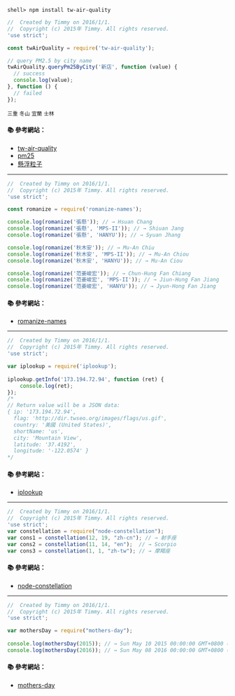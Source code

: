 ```console
shell> npm install tw-air-quality
```

```js
//  Created by Timmy on 2016/1/1.
//  Copyright (c) 2015年 Timmy. All rights reserved.
'use strict';

const twAirQuality = require('tw-air-quality');

// query PM2.5 by city name 
twAirQuality.queryPm25ByCity('新店', function (value) {
  // success 
  console.log(value);
}, function () {
  // failed 
});

```

`三重`
`冬山`
`宜蘭`
`士林`

#### :books: 參考網站：
- [tw-air-quality](https://www.npmjs.com/package/tw-air-quality)
- [pm25](http://taqm.epa.gov.tw/pm25/tw/default.aspx)
- [懸浮粒子](https://zh.wikipedia.org/wiki/%E6%87%B8%E6%B5%AE%E7%B2%92%E5%AD%90)

---

```js
//  Created by Timmy on 2016/1/1.
//  Copyright (c) 2015年 Timmy. All rights reserved.
'use strict';

const romanize = require('romanize-names');

console.log(romanize('張懸')); // → Hsuan Chang
console.log(romanize('張懸', 'MPS-II')); // → Shiuan Jang
console.log(romanize('張懸', 'HANYU')); // → Syuan Jhang

console.log(romanize('秋木安')); // → Mu-An Chiu
console.log(romanize('秋木安', 'MPS-II')); // → Mu-An Chiou
console.log(romanize('秋木安', 'HANYU')); // → Mu-An Ciou

console.log(romanize('范姜峻宏')); // → Chun-Hung Fan Chiang
console.log(romanize('范姜峻宏', 'MPS-II')); // → Jiun-Hung Fan Jiang
console.log(romanize('范姜峻宏', 'HANYU')); // → Jyun-Hong Fan Jiang

```

#### :books: 參考網站：
- [romanize-names](https://www.npmjs.com/package/romanize-names)

---

```js
//  Created by Timmy on 2016/1/1.
//  Copyright (c) 2015年 Timmy. All rights reserved.
'use strict';

var iplookup = require('iplookup');
 
iplookup.getInfo('173.194.72.94', function (ret) {
    console.log(ret);
});
/*
// Return value will be a JSON data:
{ ip: '173.194.72.94',
  flag: 'http://dir.twseo.org/images/flags/us.gif',
  country: '美國 (United States)',
  shortName: 'us',
  city: 'Mountain View',
  latitude: '37.4192',
  longitude: '-122.0574' }
*/

```

#### :books: 參考網站：
- [iplookup](https://www.npmjs.com/package/iplookup)

---

```js
//  Created by Timmy on 2016/1/1.
//  Copyright (c) 2015年 Timmy. All rights reserved.
'use strict';
var constellation = require("node-constellation");
var cons1 = constellation(12, 19, "zh-cn"); // → 射手座
var cons2 = constellation(11, 14, "en");  // → Scorpio
var cons3 = constellation(1, 1, "zh-tw"); // → 摩羯座
```

#### :books: 參考網站：
- [node-constellation](https://www.npmjs.com/package/node-constellation)

---

```js
//  Created by Timmy on 2016/1/1.
//  Copyright (c) 2015年 Timmy. All rights reserved.
'use strict';

var mothersDay = require("mothers-day");
 
console.log(mothersDay(2015)); // → Sun May 10 2015 00:00:00 GMT+0800 (CST)
console.log(mothersDay(2016)); // → Sun May 08 2016 00:00:00 GMT+0800 (CST)

```

#### :books: 參考網站：
- [mothers-day](https://www.npmjs.com/package/mothers-day)
